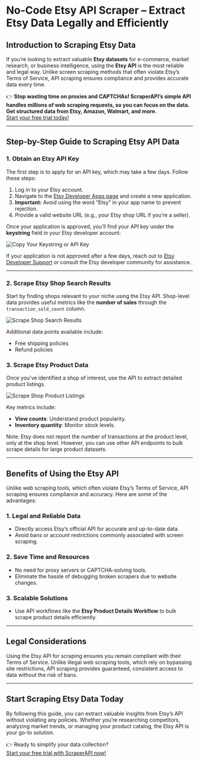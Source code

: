 # No-Code Etsy API Scraper – Extract Etsy Data Legally and Efficiently

## Introduction to Scraping Etsy Data

If you’re looking to extract valuable **Etsy datasets** for e-commerce, market research, or business intelligence, using the **Etsy API** is the most reliable and legal way. Unlike screen scraping methods that often violate Etsy’s Terms of Service, API scraping ensures compliance and provides accurate data every time.

👉 **Stop wasting time on proxies and CAPTCHAs! ScraperAPI’s simple API handles millions of web scraping requests, so you can focus on the data. Get structured data from Etsy, Amazon, Walmart, and more.**  
[Start your free trial today!](https://bit.ly/Scraperapi)

---

## Step-by-Step Guide to Scraping Etsy API Data

### **1. Obtain an Etsy API Key**

The first step is to apply for an API key, which may take a few days. Follow these steps:

1. Log in to your Etsy account.
2. Navigate to the [Etsy Developer Apps page](https://www.etsy.com/developers/your-apps) and create a new application.
3. **Important:** Avoid using the word “Etsy” in your app name to prevent rejection.
4. Provide a valid website URL (e.g., your Etsy shop URL if you’re a seller).

Once your application is approved, you’ll find your API key under the **keystring** field in your Etsy developer account:

![Copy Your Keystring or API Key](https://stevesie-assets.nyc3.cdn.digitaloceanspaces.com/content-articles/etsy/etsy_api_key.png)

If your application is not approved after a few days, reach out to [Etsy Developer Support](https://developers.etsy.com/documentation/get-help/) or consult the Etsy developer community for assistance.

---

### **2. Scrape Etsy Shop Search Results**

Start by finding shops relevant to your niche using the Etsy API. Shop-level data provides useful metrics like the **number of sales** through the `transaction_sold_count` column.

![Scrape Shop Search Results](https://stevesie-assets.nyc3.cdn.digitaloceanspaces.com/content-articles/etsy/etsy_shop_data.png)

Additional data points available include:
- Free shipping policies
- Refund policies

### **3. Scrape Etsy Product Data**

Once you’ve identified a shop of interest, use the API to extract detailed product listings.

![Scrape Shop Product Listings](https://stevesie-assets.nyc3.cdn.digitaloceanspaces.com/content-articles/etsy/etsy_product_data.png)

Key metrics include:
- **View counts**: Understand product popularity.
- **Inventory quantity**: Monitor stock levels.

Note: Etsy does not report the number of transactions at the product level, only at the shop level. However, you can use other API endpoints to bulk scrape details for large product datasets.

---

## Benefits of Using the Etsy API

Unlike web scraping tools, which often violate Etsy’s Terms of Service, API scraping ensures compliance and accuracy. Here are some of the advantages:

### **1. Legal and Reliable Data**
- Directly access Etsy’s official API for accurate and up-to-date data.
- Avoid bans or account restrictions commonly associated with screen scraping.

### **2. Save Time and Resources**
- No need for proxy servers or CAPTCHA-solving tools.
- Eliminate the hassle of debugging broken scrapers due to website changes.

### **3. Scalable Solutions**
- Use API workflows like the **Etsy Product Details Workflow** to bulk scrape product details efficiently.

---

## Legal Considerations

Using the Etsy API for scraping ensures you remain compliant with their Terms of Service. Unlike illegal web scraping tools, which rely on bypassing site restrictions, API scraping provides guaranteed, consistent access to data without the risk of bans.

---

## Start Scraping Etsy Data Today

By following this guide, you can extract valuable insights from Etsy’s API without violating any policies. Whether you’re researching competitors, analyzing market trends, or managing your product catalog, the Etsy API is your go-to solution.

👉 Ready to simplify your data collection?  
[Start your free trial with ScraperAPI now!](https://bit.ly/Scraperapi)  
